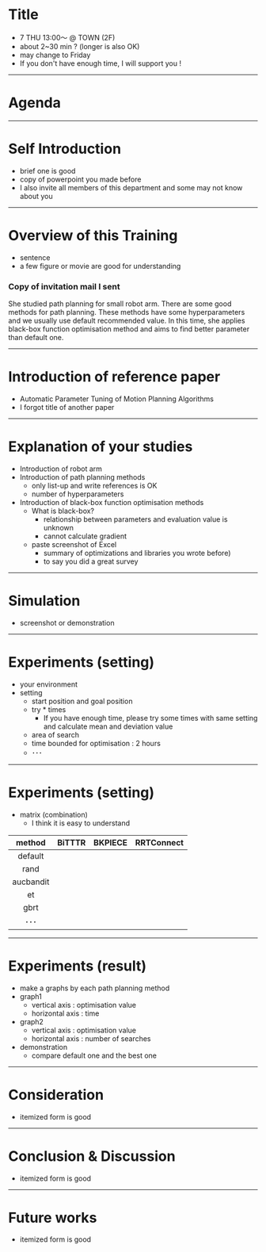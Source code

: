 # Title
- 7 THU 13:00～ @ TOWN (2F)
- about 2~30 min ? (longer is also OK)
- may change to Friday
- If you don't have enough time, I will support you !

----

# Agenda

----

# Self Introduction
- brief one is good
- copy of powerpoint you made before
- I also invite all members of this department and some may not know about you

----

# Overview of this Training
- sentence
- a few figure or movie are good for understanding

### Copy of invitation mail I sent
She studied path planning for small robot arm.
There are some good methods for path planning.
These methods have some hyperparameters and we usually use default recommended value.
In this time, she applies black-box function optimisation method and aims to find better parameter than default one.

----

# Introduction of reference paper
- Automatic Parameter Tuning of Motion Planning Algorithms
- I forgot title of another paper

----

# Explanation of your studies
- Introduction of robot arm
- Introduction of path planning methods
  + only list-up and write references is OK
  + number of hyperparameters
- Introduction of black-box function optimisation methods
  + What is black-box? 
    * relationship between parameters and evaluation value is unknown
    * cannot calculate gradient
  + paste screenshot of Excel
    * summary of optimizations and libraries you wrote before)
    * to say you did a great survey

----

# Simulation
- screenshot or demonstration

----

# Experiments (setting)
- your environment
- setting
  + start position and goal position
  + try * times
    * If you have enough time, please try some times with same setting and calculate mean and deviation value
  + area of search
  + time bounded for optimisation : 2 hours
  + ･･･

----

# Experiments (setting)
- matrix (combination)
  + I think it is easy to understand

| method | BiTTTR | BKPIECE | RRTConnect |
| :-: | :-: |  :-: |  :-: | 
| default |  |  |  |  |
| rand |  |  |  |  |
| aucbandit |  |  |  |  |
| et |  |  |  |  |
| gbrt |  |  |  |  |
| ･･･ |  |  |  |  |

----

# Experiments (result)
- make a graphs by each path planning method
- graph1
  + vertical axis : optimisation value
  + horizontal axis : time
- graph2
  + vertical axis : optimisation value
  + horizontal axis : number of searches
- demonstration
  + compare default one and the best one

----

# Consideration
- itemized form is good

----

# Conclusion & Discussion
- itemized form is good

----

# Future works
- itemized form is good




